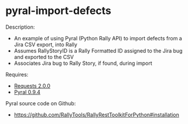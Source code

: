 pyral-import-defects
====================

Description:

- An example of using Pyral (Python Rally API) to import defects from a Jira CSV export, into Rally
- Assumes RallyStoryID is a Rally Formatted ID assigned to the Jira bug and exported to the CSV
- Associates Jira bug to Rally Story, if found, during import

Requires:

- [Requests 2.0.0](http://github.com/kennethreitz/requests)
- [Pyral 0.9.4](https://pypi.python.org/pypi/pyral)

Pyral source code on Github:

- https://github.com/RallyTools/RallyRestToolkitForPython#installation
